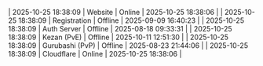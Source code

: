 | 2025-10-25 18:38:09 | Website | Online | 2025-10-25 18:38:06 |
| 2025-10-25 18:38:09 | Registration | Offline | 2025-09-09 16:40:23 |
| 2025-10-25 18:38:09 | Auth Server | Offline | 2025-08-18 09:33:31 |
| 2025-10-25 18:38:09 | Kezan (PvE) | Offline | 2025-10-11 12:51:30 |
| 2025-10-25 18:38:09 | Gurubashi (PvP) | Offline | 2025-08-23 21:44:06 |
| 2025-10-25 18:38:09 | Cloudflare | Online | 2025-10-25 18:38:06 |
